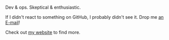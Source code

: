 Dev & ops. Skeptical & enthusiastic.

If I didn't react to something on GitHub, I probably didn't see it. Drop me [an E-mail](mailto:pc@rrier.fr)!

Check out [my website](https://pcarrier.com) to find more.
